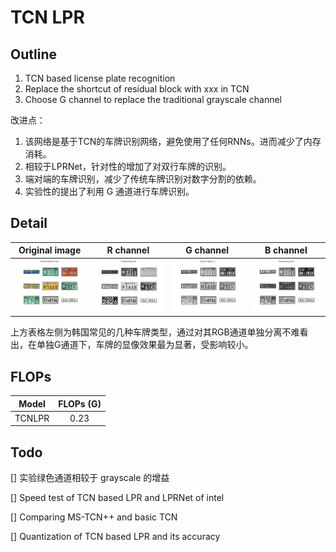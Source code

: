 # TCN LPR

## Outline

1. TCN based license plate recognition
2. Replace the shortcut of residual block with xxx in TCN
3. Choose G channel to replace the traditional grayscale channel

改进点：

1. 该网络是基于TCN的车牌识别网络，避免使用了任何RNNs。进而减少了内存消耗。
2. 相较于LPRNet，针对性的增加了对双行车牌的识别。
3. 端对端的车牌识别，减少了传统车牌识别对数字分割的依赖。
4. 实验性的提出了利用 G 通道进行车牌识别。

## Detail

|           Original image            |              R channel              |              G channel              |              B channel              |
| :---------------------------------: | :---------------------------------: | :---------------------------------: | :---------------------------------: |
| ![Figure_1](docs/Figure_1.png) | ![Figure_R](docs/Figure_R.png) | ![Figure_G](docs/Figure_G.png) | ![Figure_B](docs/Figure_B.png) |

上方表格左侧为韩国常见的几种车牌类型，通过对其RGB通道单独分离不难看出，在单独G通道下，车牌的显像效果最为显著，受影响较小。

## FLOPs

|Model|FLOPs (G)|
|:---:|:---:|
|TCNLPR| 0.23|

## Todo

[] 实验绿色通道相较于 grayscale 的增益

[] Speed test of TCN based LPR and LPRNet of intel

[] Comparing MS-TCN++ and basic TCN

[] Quantization of TCN based LPR and its accuracy
